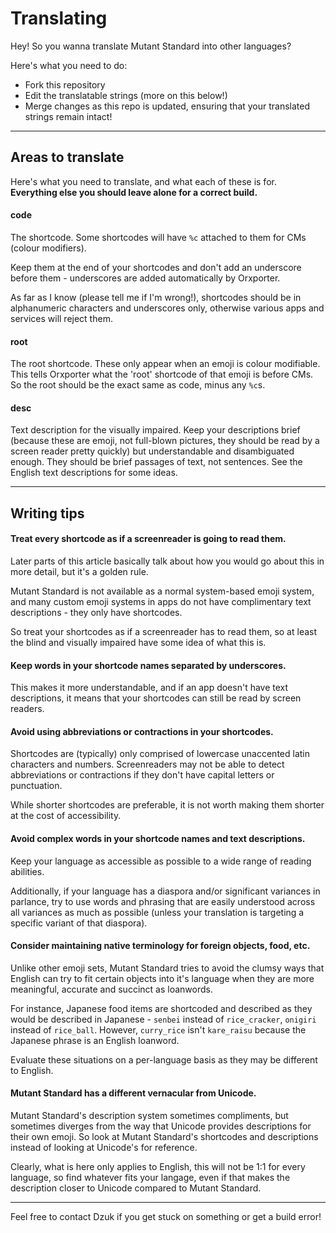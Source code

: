 # Translating

Hey! So you wanna translate Mutant Standard into other languages?

Here's what you need to do:

- Fork this repository
- Edit the translatable strings (more on this below!)
- Merge changes as this repo is updated, ensuring that your translated strings remain intact!

---

## Areas to translate

Here's what you need to translate, and what each of these is for. **Everything else you should leave alone for a correct build.**

#### code
The shortcode. Some shortcodes will have `%c` attached to them for CMs (colour modifiers).

Keep them at the end of your shortcodes and don't add an underscore before them - underscores are added automatically by Orxporter.

As far as I know (please tell me if I'm wrong!), shortcodes should be in alphanumeric characters and underscores only, otherwise various apps and services will reject them.


#### root

The root shortcode. These only appear when an emoji is colour modifiable. This tells Orxporter what the 'root' shortcode of that emoji is before CMs. So the root should be the exact same as code, minus any `%c`s.

#### desc

Text description for the visually impaired. Keep your descriptions brief (because these are emoji, not full-blown pictures, they should be read by a screen reader pretty quickly) but understandable and disambiguated enough. They should be brief passages of text, not sentences. See the English text descriptions for some ideas.


----

## Writing tips

#### Treat every shortcode as if a screenreader is going to read them.

Later parts of this article basically talk about how you would go about this in more detail, but it's a golden rule.

Mutant Standard is not available as a normal system-based emoji system, and many custom emoji systems in apps do not have complimentary text descriptions - they only have shortcodes.

So treat your shortcodes as if a screenreader has to read them, so at least the blind and visually impaired have some idea of what this is.


#### Keep words in your shortcode names separated by underscores. 

This makes it more understandable, and if an app doesn't have text descriptions, it means that your shortcodes can still be read by screen readers.

#### Avoid using abbreviations or contractions in your shortcodes.

Shortcodes are (typically) only comprised of lowercase unaccented latin characters and numbers. Screenreaders may not be able to detect abbreviations or contractions if they don't have capital letters or punctuation.

While shorter shortcodes are preferable, it is not worth making them shorter at the cost of accessibility.

#### Avoid complex words in your shortcode names and text descriptions.

Keep your language as accessible as possible to a wide range of reading abilities.

Additionally, if your language has a diaspora and/or significant variances in parlance, try to use words and phrasing that are easily understood across all variances as much as possible (unless your translation is targeting a specific variant of that diaspora).


#### Consider maintaining native terminology for foreign objects, food, etc.

Unlike other emoji sets, Mutant Standard tries to avoid the clumsy ways that English can try to fit certain objects into it's language when they are more meaningful, accurate and succinct as loanwords.

For instance, Japanese food items are shortcoded and described as they would be described in Japanese - `senbei` instead of `rice_cracker`, `onigiri` instead of `rice_ball`. However, `curry_rice` isn't `kare_raisu` because the Japanese phrase is an English loanword.

Evaluate these situations on a per-language basis as they may be different to English.


#### Mutant Standard has a different vernacular from Unicode.

Mutant Standard's description system sometimes compliments, but sometimes diverges from the way that Unicode provides descriptions for their own emoji. So look at Mutant Standard's shortcodes and descriptions instead of looking at Unicode's for reference.

Clearly, what is here only applies to English, this will not be 1:1 for every language, so find whatever fits your langage, even if that makes the description closer to Unicode compared to Mutant Standard.



----



Feel free to contact Dzuk if you get stuck on something or get a build error!